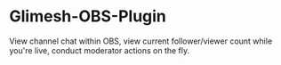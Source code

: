 # Glimesh-OBS-Plugin
View channel chat within OBS, view current follower/viewer count while you're live, conduct moderator actions on the fly.

